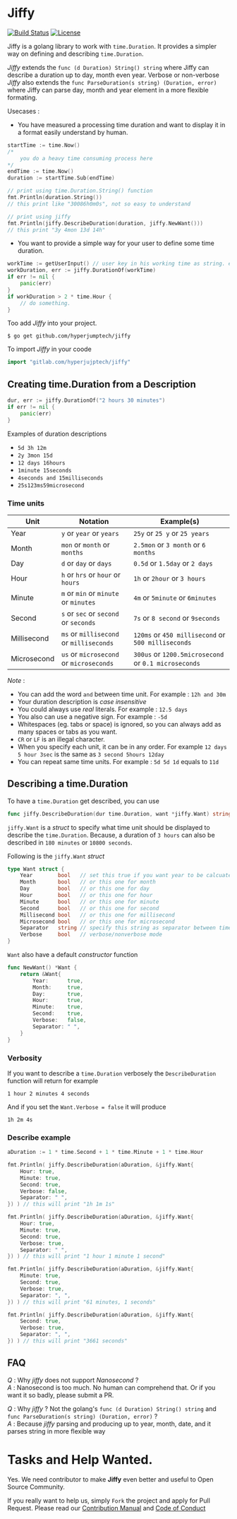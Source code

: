 # Jiffy

[![Build Status](https://travis-ci.org/hyperjumptech/jiffy.svg?branch=master)](https://travis-ci.org/hyperjumptech/jiffy)
[![License](https://img.shields.io/badge/License-Apache%202.0-blue.svg)](https://opensource.org/licenses/Apache-2.0)

Jiffy is a golang library to work with `time.Duration`.
It provides a simpler way on defining and describing `time.Duration`.

*Jiffy* extends the `func (d Duration) String() string` where Jiffy can describe a duration up to day, month even year. Verbose or non-verbose<br>
*Jiffy* also extends the `func ParseDuration(s string) (Duration, error)` where Jiffy can parse day, month and year element in a more flexible formating.

Usecases :

* You have measured a processing time duration and want to display it in a format easily understand by human.

```go
startTime := time.Now()
/*
    you do a heavy time consuming process here
*/
endTime := time.Now()
duration := startTime.Sub(endTime)

// print using time.Duration.String() function
fmt.Println(duration.String()) 
// this print like "30086h0m0s", not so easy to understand

// print using jiffy
fmt.Println(jiffy.DescribeDuration(duration, jiffy.NewWant()))
// this print "3y 4mon 13d 14h"
```

* You want to provide a simple way for your user to define some time duration.

```go
workTime := getUserInput() // user key in his working time as string. eg. "3h 15minutes" or "3 hours 15 minutes" or "3h and 15m"
workDuration, err := jiffy.DurationOf(workTime)
if err != nil {
    panic(err)
}
if workDuration > 2 * time.Hour {
    // do something.
}
```

Too add *Jiffy* into your project.

```
$ go get github.com/hyperjumptech/jiffy
```

To import *Jiffy* in your coode

```go
import "gitlab.com/hyperjujptech/jiffy"
```

## Creating time.Duration from a Description

```go
dur, err := jiffy.DurationOf("2 hours 30 minutes")
if err != nil {
    panic(err)
}
```

Examples of duration descriptions

* `5d 3h 12m`
* `2y 3mon 15d`
* `12 days 16hours`
* `1minute 15seconds`
* `4seconds and 15milliseconds`
* `25s123ms59microsecond`

### Time units

| Unit        | Notation | Example(s) |
| ----------- | -------- | ---------- |
| Year        | `y` or `year` or `years` | `25y` or `25 y` or `25 years` |
| Month       | `mon` or `month` or `months` | `2.5mon` or `3 month` or `6 months` |
| Day         | `d` or `day` or `days` | `0.5d` or `1.5day` or `2 days` |
| Hour        | `h` or `hrs` or `hour` or `hours` | `1h` or `2hour` or `3 hours` |
| Minute      | `m` or `min` or `minute` or `minutes` | `4m` or `5minute` or `6minutes`  |
| Second      | `s` or `sec` or `second` or `seconds` | `7s` or `8 second` or `9seconds` |
| Millisecond | `ms` or `millisecond` or `milliseconds` | `120ms` or `450 millisecond` or `500 milliseconds` |
| Microsecond | `us` or `microsecond` or `microseconds` | `300us` or `1200.5microsecond` or `0.1 microseconds` |

_Note_ :

* You can add the word `and` between time unit. For example : `12h and 30m`
* Your duration description is *case insensitive*
* You could always use *real* literals. For example : `12.5 days`
* You also can use a negative sign. For example : `-5d`
* Whitespaces (eg. tabs or space) is ignored, so you can always add as many spaces or tabs as you want.
* `CR` or `LF` is an illegal character.
* When you specify each unit, it can be in any order. For example `12 days 5 hour 3sec` is the same as `3 second 5hours 12day`
* You can repeat same time units. For example : `5d 5d 1d` equals to `11d`

## Describing a time.Duration

To have a `time.Duration` get described, you can use 

```go
func jiffy.DescribeDuration(dur time.Duration, want *jiffy.Want) string
```

`jiffy.Want` is a _struct_ to specify what time unit should be displayed to describe the `time.Duration`.
Because, a duration of `3 hours` can also be described in `180 minutes` or `10800 seconds`. 

Following is the `jiffy.Want` _struct_

```go
type Want struct {
	Year        bool   // set this true if you want year to be calcuated and displayed.
	Month       bool   // or this one for month
	Day         bool   // or this one for day
	Hour        bool   // or this one for hour
	Minute      bool   // or this one for minute
	Second      bool   // or this one for second
	Millisecond bool   // or this one for millisecond
	Microsecond bool   // or this one for microsecond
	Separator   string // specify this string as separator between time units
	Verbose     bool   // verbose/nonverbose mode
}
```

`Want` also have a default _constructor_ function 

```go
func NewWant() *Want {
	return &Want{
		Year:      true,
		Month:     true,
		Day:       true,
		Hour:      true,
		Minute:    true,
		Second:    true,
		Verbose:   false,
		Separator: " ",
	}
}
```

### Verbosity

If you want to describe a `time.Duration` verbosely the `DescribeDuration` function will return for example

```
1 hour 2 minutes 4 seconds
```

And if you set the `Want.Verbose = false` it will produce

```
1h 2m 4s
```

### Describe example

```go
aDuration := 1 * time.Second + 1 * time.Minute + 1 * time.Hour

fmt.Println( jiffy.DescribeDuration(aDuration, &jiffy.Want{
    Hour: true,
    Minute: true,
    Second: true,
    Verbose: false,
    Separator: " ",
}) ) // this will print "1h 1m 1s"

fmt.Println( jiffy.DescribeDuration(aDuration, &jiffy.Want{
    Hour: true,
    Minute: true,
    Second: true,
    Verbose: true,
    Separator: " ",
}) ) // this will print "1 hour 1 minute 1 second"

fmt.Println( jiffy.DescribeDuration(aDuration, &jiffy.Want{
    Minute: true,
    Second: true,
    Verbose: true,
    Separator: ", ",
}) ) // this will print "61 minutes, 1 seconds"

fmt.Println( jiffy.DescribeDuration(aDuration, &jiffy.Want{
    Second: true,
    Verbose: true,
    Separator: ", ",
}) ) // this will print "3661 seconds"
```

## FAQ

*Q* : Why *jiffy* does not support *Nanosecond* ?<br>
*A* : Nanosecond is too much. No human can comprehend that. Or if you want it so badly,  please submit a PR.

*Q* : Why *jiffy* ? Not the golang's `func (d Duration) String() string` and `func ParseDuration(s string) (Duration, error)` ?<br>
*A* : Because *jiffy* parsing and producing up to  year, month, date, and it parses string in more flexible way

# Tasks and Help Wanted.

Yes. We need contributor to make **Jiffy** even better and useful to Open Source Community.

If you really want to help us, simply `Fork` the project and apply for Pull Request.
Please read our [Contribution Manual](CONTRIBUTING.md) and [Code of Conduct](CODE_OF_CONDUCTS.md)